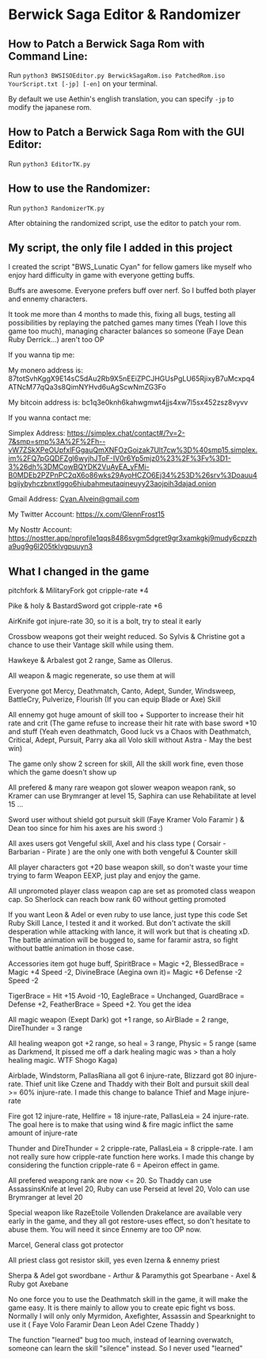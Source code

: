 # Berwick Saga Editor & Randomizer

## How to Patch a Berwick Saga Rom with Command Line:

Run ```python3 BWSISOEditor.py BerwickSagaRom.iso PatchedRom.iso YourScript.txt [-jp] [-en]``` on your terminal.

By default we use Aethin's english translation, you can specify ```-jp``` to modify the japanese rom.

## How to Patch a Berwick Saga Rom with the GUI Editor:
Run  ```python3 EditorTK.py```

## How to use the Randomizer:
Run  ```python3 RandomizerTK.py```

After obtaining the randomized script, use the editor to patch your rom.

## My script, the only file I added in this project
I created the script "BWS_Lunatic Cyan" for fellow gamers like myself who enjoy hard difficulty in game with everyone getting buffs.

Buffs are awesome. Everyone prefers buff over nerf. So I buffed both player and ennemy characters.

It took me more than 4 months to made this, fixing all bugs, testing all possibilities by replaying the patched games many times (Yeah I love this game too much), managing character balances so someone (Faye Dean Ruby Derrick...) aren't too OP

If you wanna tip me:

My monero address is: 87totSvhKggX9E14sC5dAu2Rb9X5nEEiZPCJHGUsPgLU65RjixyB7uMcxpq4ATNcM77qQa3s8QimNYHvd6uAgScwNmZG3Fo

My bitcoin address is: bc1q3e0knh6kahwgmwt4jjs4xw7l5sx452zsz8vyvv

If you wanna contact me:

Simplex Address: https://simplex.chat/contact#/?v=2-7&smp=smp%3A%2F%2Fh--vW7ZSkXPeOUpfxlFGgauQmXNFOzGoizak7Ult7cw%3D%40smp15.simplex.im%2FQ7pGQDFZgl6wyjhJToF-IV0r6Yp5mjz0%23%2F%3Fv%3D1-3%26dh%3DMCowBQYDK2VuAyEA_yFMi-B0MDEb2PZPnPC2qX6o86wks29AyoHCZO6Ej34%253D%26srv%3Doauu4bgijybyhczbnxtlggo6hiubahmeutaqineuyy23aojpih3dajad.onion

Gmail Address: Cyan.Alvein@gmail.com

My Twitter Account: https://x.com/GlennFrost15

My Nosttr Account: https://nostter.app/nprofile1qqs8486svgm5dgret9gr3xamkgkj9mudy6cpzzha9ug9g6l205tklvgpuuyn3


## What I changed in the game

 pitchfork & MilitaryFork got cripple-rate *4
 
 Pike & holy & BastardSword got cripple-rate *6
 
 AirKnife got injure-rate 30, so it is a bolt, try to steal it early
 
 Crossbow weapons got their weight reduced. So Sylvis & Christine got a chance to use their Vantage skill while using them.
 
 Hawkeye & Arbalest got 2 range, Same as Ollerus.
 
 All weapon & magic regenerate, so use them at will
 
 Everyone got Mercy, Deathmatch, Canto, Adept, Sunder, Windsweep, BattleCry, Pulverize, Flourish (If you can equip Blade or Axe) Skill
 
 All ennemy got huge amount of skill too + Supporter to increase their hit rate and crit (The game refuse to increase their hit rate with base sword +10 and stuff (Yeah even deathmatch, Good luck vs a Chaos with Deathmatch, Critical, Adept, Pursuit, Parry aka all Volo skill without Astra - May the best win)
 
 The game only show 2 screen for skill, All the skill work fine, even those which the game doesn't show up
 
 All prefered & many rare weapon got slower weapon weapon rank, so Kramer can use Brymranger at level 15, Saphira can use Rehabilitate at level 15 ...
 
 Sword user without shield got pursuit skill (Faye Kramer Volo Faramir ) & Dean too since for him his axes are his sword :)
 
 All axes users got Vengeful skill, Axel and his class type ( Corsair - Barbarian - Pirate ) are the only one with both vengeful & Counter skill
 
 All player characters got +20 base weapon skill, so don't waste your time trying to farm Weapon EEXP, just play and enjoy the game.
 
 All unpromoted player class weapon cap are set as promoted class weapon cap. So Sherlock can reach bow rank 60 without getting promoted
 
 If you want Leon & Adel or even ruby to use lance, just type this code Set Ruby Skill Lance, I tested it and it worked. But don't activate the skill desperation while attacking with lance, it will work but that is cheating xD. The battle animation will be bugged to, same for faramir astra, so fight without battle animation in those case.
 
 Accessories item got huge buff, SpiritBrace = Magic +2, BlessedBrace  = Magic +4 Speed -2, DivineBrace (Aegina own it)= Magic +6 Defense -2 Speed -2
 
 TigerBrace = Hit +15 Avoid -10, EagleBrace = Unchanged, GuardBrace = Defense +2, FeatherBrace = Speed +2. You get the idea
 
 All magic weapon (Exept Dark) got +1 range, so AirBlade = 2 range, DireThunder = 3 range
 
 All healing weapon got +2 range, so heal = 3 range, Physic = 5 range (same as Darkmend, It pissed me off a dark healing magic was > than a holy healing magic. WTF Shogo Kaga)
 
 Airblade, Windstorm, PallasRiana all got 6 injure-rate, Blizzard got 80 injure-rate. Thief unit like Czene and Thaddy with their Bolt and pursuit skill deal >= 60% injure-rate. I made this change to balance Thief and Mage injure-rate
 
 Fire got 12 injure-rate, Hellfire = 18 injure-rate, PallasLeia = 24 injure-rate. The goal here is to make that using wind & fire magic inflict the same amount of injure-rate
 
 Thunder and DireThunder = 2 cripple-rate, PallasLeia = 8 cripple-rate. I am not really sure how cripple-rate function here works. I made this change by considering the function cripple-rate 6 = Apeiron effect in game.
 
 All prefered weapong rank are now <= 20. So Thaddy can use AssassinsKnife at level 20, Ruby can use Perseid at level 20, Volo can use Brymranger at level 20
 
 Special weapon like RazeEtoile Vollenden Drakelance are available very early in the game, and they all got restore-uses effect, so don't hesitate to abuse them. You will need it since Ennemy are too OP now.
 
 Marcel, General class got protector
 
 All priest class got resistor skill, yes even Izerna & ennemy priest
 
 Sherpa & Adel got swordbane - Arthur & Paramythis got Spearbane - Axel & Ruby got Axebane
 
 No one force you to use the Deathmatch skill in the game, it will make the game easy. It is there mainly to allow you to create epic fight vs boss. Normally I will only only Myrmidon, Axefighter, Assassin and Spearknight to use it ( Faye Volo Faramir Dean Leon Adel Czene Thaddy )
 
 The function "learned" bug too much, instead of learning overwatch, someone can learn the skill "silence" instead. So I never used "learned" 
 